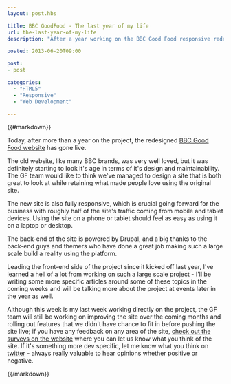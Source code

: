 ```yaml
---
layout: post.hbs

title: BBC GoodFood - The last year of my life
url: the-last-year-of-my-life
description: "After a year working on the BBC Good Food responsive redesign, the site has now gone live!"

posted: 2013-06-20T09:00

post:
- post

categories:
  - "HTML5"
  - "Responsive"
  - "Web Development"

---
```


{{#markdown}}

Today, after more than a year on the project, the redesigned [BBC Good Food website](http://www.bbcgoodfood.com/) has gone live.

The old website, like many BBC brands, was very well loved, but it was definitely starting to look it's age in terms of it's design and maintainability.  The GF team would like to think we've managed to design a site that is both great to look at while retaining what made people love using the original site.

The new site is also fully responsive, which is crucial going forward for the business with roughly half of the site's traffic coming from mobile and tablet devices.  Using the site on a phone or tablet should feel as easy as using it on a laptop or desktop.

The back-end of the site is powered by Drupal, and a big thanks to the back-end guys and themers who have done a great job making such a large scale build a reality using the platform.

Leading the front-end side of the project since it kicked off last year, I've learned a hell of a lot from working on such a large scale project - I'll be writing some more specific articles around some of these topics in the coming weeks and will be talking more about the project at events later in the year as well.

Although this week is my last week working directly on the project, the GF team will still be working on improving the site over the coming months and rolling out features that we didn't have chance to fit in before pushing the site live; if you have any feedback on any area of the site,  [check out the surveys on the website](http://www.bbcgoodfood.com/node/275231) where you can let us know what you think of the site.  If it's something more dev specific, let me know what you think on [twitter](https://twitter.com/dragongraphics) - always really valuable to hear opinions whether positive or negative.

{{/markdown}}